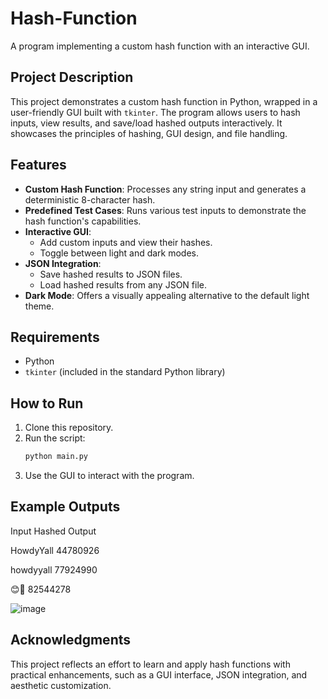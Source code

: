 # Hash-Function
A program implementing a custom hash function with an interactive GUI.

## Project Description
This project demonstrates a custom hash function in Python, wrapped in a user-friendly GUI built with `tkinter`. The program allows users to hash inputs, view results, and save/load hashed outputs interactively. It showcases the principles of hashing, GUI design, and file handling.

## Features
- **Custom Hash Function**: Processes any string input and generates a deterministic 8-character hash.
- **Predefined Test Cases**: Runs various test inputs to demonstrate the hash function's capabilities.
- **Interactive GUI**:
  - Add custom inputs and view their hashes.
  - Toggle between light and dark modes.
- **JSON Integration**:
  - Save hashed results to JSON files.
  - Load hashed results from any JSON file.
- **Dark Mode**: Offers a visually appealing alternative to the default light theme.

## Requirements
- Python
- `tkinter` (included in the standard Python library)

## How to Run
1. Clone this repository.
2. Run the script:
   ```bash
   python main.py
3. Use the GUI to interact with the program.

## Example Outputs

Input  	    Hashed Output

HowdyYall	  44780926

howdyyall	  77924990

😊🎉	      82544278

![image](https://github.com/user-attachments/assets/1c2297ed-8aaf-45e8-893b-5c859c36a619)


## Acknowledgments
This project reflects an effort to learn and apply hash functions with practical enhancements, such as a GUI interface, JSON integration, and aesthetic customization.
